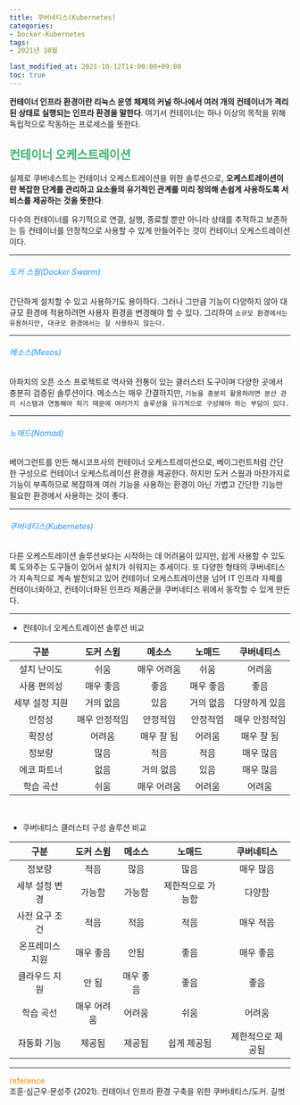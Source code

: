 ```yaml
---
title: 쿠버네티스(Kubernetes)
categories:
- Docker-Kubernetes
tags: 
- 2021년 10월

last_modified_at: 2021-10-12T14:00:00+09:00
toc: true
---
```


**컨테이너 인프라 환경이란 리눅스 운영 체제의 커널 하나에서 여러 개의 컨테이너가 격리된 상태로 실행되는 인프라 환경을 말한다**. 여기서 컨테이너는 하나 이상의 목적을 위해 독립적으로 작동하는 프로세스를 뜻한다.

## <span style="color:MediumSeaGreen">컨테이너 오케스트레이션</span>
실제로 쿠버네스트는 컨테이너 오케스트레이션을 위한 솔루션으로, **오케스트레이션이란 복잡한 단계를 관리하고 요소들의 유기적인 관계를 미리 정의해 손쉽게 사용하도록 서비스를 제공하는 것을 뜻한다**.  

다수의 컨테이너를 유기적으로 연결, 실행, 종료할 뿐만 아니라 상태를 추적하고 보존하는 등 컨테이너를 안정적으로 사용할 수 있게 만들어주는 것이 컨테이너 오케스트레이션이다.  

***

###### <span style="color:DodgerBlue">도커 스웜(Docker Swarm)</span>
간단하게 설치할 수 있고 사용하기도 용이하다. 그러나 그만큼 기능이 다양하지 않아 대규모 환경에 적용하려면 사용자 환경을 변경해야 할 수 있다. 그리하여 `소규모 환경에서는 유용하지만, 대규모 환경에서는 잘 사용하지 않는다.`

***

###### <span style="color:DodgerBlue">메소스(Mesos)</span>
아파치의 오픈 소스 프로젝트로 역사와 전통이 있는 클러스터 도구이며 다양한 곳에서 충분히 검증된 솔루션이다. 메소스는 매우 간결하지만, `기능을 충분히 활용하려면 분산 관리 시스탬과 연동해야 하기 때문에 여러가지 솔루션을 유기적으로 구성해야 하는 부담이 있다.`

***

###### <span style="color:DodgerBlue">노매드(Nomad)</span>
베어그런트를 만든 해시코프사의 컨테이너 오케스트레이션으로, 베이그런트처럼 간단한 구성으로 컨테이너 오케스트레이션 환경을 제공한다. 하지만 도커 스웜과 마찬가지로 기능이 부족하므로 복잡하게 여러 기능을 사용하는 환경이 아닌 가볍고 간단한 기능만 필요한 환경에서 사용하는 것이 좋다.

***

###### <span style="color:DodgerBlue">쿠버네티스(Kubernetes)</span>
다른 오케스트레이션 솔루션보다는 시작하는 데 어려움이 있지만, 쉽게 사용할 수 있도록 도와주는 도구들이 있어서 설치가 쉬워지는 추세이다. 또 다양한 형태의 쿠버네티스가 지속적으로 계속 발전되고 있어 컨테이너 오케스트레이션을 넘어 IT 인프라 자체를 컨테이너화하고, 컨테이너화된 인프라 제품군을 쿠버네티스 위에서 동작할 수 있게 만든다.

***

- 컨테이너 오케스트레이션 솔루션 비교  

|구분|도커 스윔|메소스|노매드|쿠버네티스|
|:------:|:---:|:---:|:---:|:---:|
|설치 난이도|쉬움|매우 어려움|쉬움|어려움|
|사용 편의성|매우 좋음|좋음|매우 좋음|좋음|
|세부 설정 지원|거의 없음|있음|거의 없음|다양하게 있음|
|안정성|매우 안정적임|안정적임|안정적엄|매우 안정적임|
|확장성|어려움|매우 잘 됨|어려움|매우 잘 됨|
|정보량|많음|적음|적음|매우 많음|
|에코 파트너|없음|거의 없음|있음|매우 많음|
|학습 곡선|쉬움|매우 어려움|어려움|어려움|

<br>

- 쿠버네티스 클러스터 구성 솔루션 비교  

|구분|도커 스윔|메소스|노매드|쿠버네티스|
|:------:|:---:|:---:|:---:|:---:|
|정보량|적음|많음|많음|매우 많음|
|세부 설정 변경|가능함|가능함|제한적으로 가능함|다양함|
|사전 요구 조건|적음|적음|적음|매우 적음|
|온프레미스 지원|매우 좋음|안됨|좋음|매우 좋음|
|클라우드 지원|안 됨|매우 좋음|좋음|좋음|
|학습 곡선|매우 어려움|어려움|쉬움|어려움|
|자동화 기능|제공됨|제공됨|쉽게 제공됨|제한적으로 제공됨|


***

<span style="color:DarkOrange">reference</span>  
조훈·심근우·문성주 (2021). 컨테이너 인프라 환경 구축을 위한 쿠버네티스/도커. 길벗